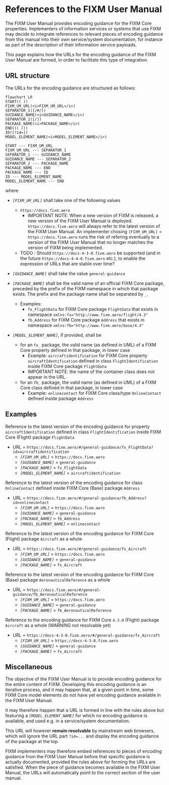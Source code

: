 # References to the FIXM User Manual

The FIXM User Manual provides encoding guidance for the FIXM Core properties. Implementers of information services or systems that use FIXM 
may decide to integrate references to relevant pieces of encoding guidance from this manual into their own service/system documentation, 
for instance as part of the description of their information service payloads.

This page explains how the URLs for the encoding guidance of the FIXM User Manual are formed, in order to facilitate this type of integration.

## URL structure

The URLs for the encoding guidance are structured as follows:

```mermaid
flowchart LR
START(( ))
FIXM_UM_URL(<i>FIXM_UM_URL</i>)
SEPARATOR_1([/#/])
GUIDANCE_NAME(<i>GUIDANCE_NAME</i>)
SEPARATOR_2([/])
PACKAGE_NAME(<i>PACKAGE_NAME</i>)
END((( )))
ID([?id=])
MODEL_ELEMENT_NAME(<i>MODEL_ELEMENT_NAME</i>)

START --- FIXM_UM_URL
FIXM_UM_URL --- SEPARATOR_1
SEPARATOR_1 --- GUIDANCE_NAME
GUIDANCE_NAME --- SEPARATOR_2
SEPARATOR_2 --- PACKAGE_NAME
PACKAGE_NAME --- END
PACKAGE_NAME --- ID
ID --- MODEL_ELEMENT_NAME
MODEL_ELEMENT_NAME --- END
```
where

- *`[FIXM_UM_URL]`* shall take one of the following values 
  - `https://docs.fixm.aero`
    - IMPORTANT NOTE: When a new version of FIXM is released, a new version of the FIXM User Manual is deployed. `https://docs.fixm.aero` will always refer to the latest version of the FIXM User Manual. An implementer chosing `[FIXM_UM_URL]` = `https://docs.fixm.aero` runs the risk of refering eventually to a version of the FIXM User Manual that no longer matches the version of FIXM being implemented. 
  -   TODO : Should `https://docs-4-3-0.fixm.aero` be supported (and in the future `https://docs-4-4-0.fixm.aero` etc.), to enable the expression of URLs that are stable over time?

- *`[GUIDANCE_NAME]`* shall take the value `general-guidance`

- *`[PACKAGE_NAME]`* shall be the valid name of an official FIXM Core package, preceded by the prefix of the FIXM namespace in which that package exists. The prefix and the package name shall be separated by `_`.
  - Examples:
    - `fx_FlightData` for FIXM Core package `FlightData` that exists in namespace `xmlns:fx="http://www.fixm.aero/flight/4.3"`
    - `fb_Address` for FIXM Core package `Address` that exists in namespace `xmlns:fb="http://www.fixm.aero/base/4.3"`  

- *`[MODEL_ELEMENT_NAME]`*, if provided, shall be
  - for an `fx_` package, the valid name (as defined in UML) of a FIXM Core property defined in that package, in lower case
    - Example: `aircraftidentification` for FIXM Core property `aircraftIdentification` defined in class `FlightIdentification` inside FIXM Core package `FlightData`
    - IMPORTANT NOTE: the name of the container class does not appear in the URL.
  - for an `fb_` package, the valid name (as defined in UML) of a FIXM Core class defined in that package, in lower case
    - Example: `onlinecontact` for FIXM Core class/type `OnlineContact` defined inside package `Address`

## Examples

Reference to the latest version of the encoding guidance for property `aircraftIdentification` defined in class `FlightIdentification` inside FIXM Core (Flight) package `FlightData`
- URL = `https://docs.fixm.aero/#/general-guidance/fx_FlightData?id=aircraftidentification`
  - *`[FIXM_UM_URL]`* = `https://docs.fixm.aero`
  - *`[GUIDANCE_NAME]`* = `general-guidance`
  - *`[PACKAGE_NAME]`* = `fx_FlightData`
  - *`[MODEL_ELEMENT_NAME]`* = `aircraftidentification`

Reference to the latest version of the encoding guidance for class `OnlineContact` defined inside FIXM Core (Base) package `Address`
- URL = `https://docs.fixm.aero/#/general-guidance/fb_Address?id=onlinecontact`
  - *`[FIXM_UM_URL]`* = `https://docs.fixm.aero`
  - *`[GUIDANCE_NAME]`* = `general-guidance`
  - *`[PACKAGE_NAME]`* = `fb_Address`
  - *`[MODEL_ELEMENT_NAME]`* = `onlinecontact`

Reference to the latest version of the encoding guidance for FIXM Core (Flight) package `Aircraft` as a whole 
- URL = `https://docs.fixm.aero/#/general-guidance/fx_Aircraft`
  - *`[FIXM_UM_URL]`* = `https://docs.fixm.aero`
  - *`[GUIDANCE_NAME]`* = `general-guidance`
  - *`[PACKAGE_NAME]`* = `fx_Aircraft`

Reference to the latest version of the encoding guidance for FIXM Core (Base) package `AeronauticalReference` as a whole 
- URL = `https://docs.fixm.aero/#/general-guidance/fb_AeronauticalReference`
  - *`[FIXM_UM_URL]`* = `https://docs.fixm.aero`
  - *`[GUIDANCE_NAME]`* = `general-guidance`
  - *`[PACKAGE_NAME]`* = `fb_AeronauticalReference`

Reference to the encoding guidance for FIXM Core `4.3.0` (Flight) package `Aircraft` as a whole  (WARNING not resolvable yet)
- URL = `https://docs-4-3-0.fixm.aero/#/general-guidance/fx_Aircraft`
  - *`[FIXM_UM_URL]`* = `https://docs-4-3-0.fixm.aero`
  - *`[GUIDANCE_NAME]`* = `general-guidance`
  - *`[PACKAGE_NAME]`* = `fx_Aircraft`


## Miscellaneous

The objective of the FIXM User Manual is to provide encoding guidance for the entire content of FIXM. Developing this encoding guidance is an iterative process, and it may happen 
that, at a given point in time, some FIXM Core model elements do not have yet encoding guidance available in the FIXM User Manual. 

It may therefore happen that a URL is formed in line with the rules above but featuring a *`[MODEL_ELEMENT_NAME]`* for which no encoding guidance is available, and used e.g. in a service/system documentation.

This URL will however **remain resolvable** by mainstream web browsers, which will ignore the URL part `?id=...` and display the encoding guidance of the package at the top.

FIXM implementers may therefore embed references to pieces of encoding guidance from the FIXM User Manual before that specific guidance is actually documented, provided the rules above for forming the URLs are satisfied. When the piece of guidance becomes available in the FIXM User Manual, the URLs will automatically point to the correct section of the user manual.


